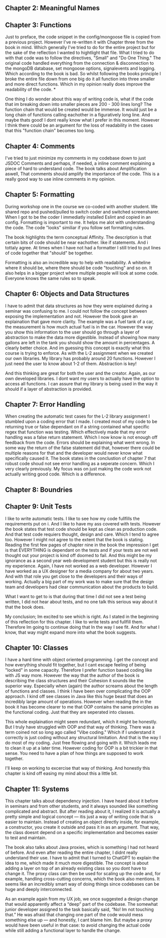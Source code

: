 ## Chapter 2: Meaningful Names

## Chapter 3: Functions
Just to preface, the code snippet in the config/mongoose file is copied from a previous project. However I've re-written it with Chapter three from the book in mind. Which generally I've tried to do for the entire project but for the sake of the reflection I wanted to hightlight that file. What I tried to do with that code was to follow the directives, "Small" and "Do One Thing." The original code handled everything from the connection & disconnection to the mongoDB database, set mongoose options, signalevents and logging. Which according to the book is bad. So whilst following the books principle I broke the entire file down from one big do it all function into three smaller and more direct functions. Which in my opinion really does improve the readability of the code. *

One thing I do wonder about this way of writing code is, what if the code that im breaking down into smaller pieces are 200 - 300 lines long? The function chain that would be created would be immense. It would just be a long chain of functions calling eachother in a figuratively long line. And maybe thats good! I dont really know what I prefer in this moment. However I think there could be an argument for the loss of readability in the cases that this "function chain" becomes too long. 

## Chapter 4: Comments
I've tried to just minimize my comments in my codebase down to just JSDOC Comments and perhaps, if needed, a inline comment explaining a piece of hard to understand code. The book talks about Amplification aswell, That comments should amplify the importance of the code. This is a really good way to use inline comments in my opinion.


## Chapter 5: Formatting
During workshop one in the course we co-coded with another student. We shared repo and pushed/pulled to switch coder and switched screensharer. When I got to be the coder I immediatly installed Eslint and copied in an config. Formatting is important to me. It helps me alot with understanding the code. The code "looks" similiar if you follow set formatting rules. 

The book highlights the term conceptual Affinity. The description is that certain bits of code should be near eachother. like if statements. And i tottaly agree. At times when I have not had a formatter I still tried to put lines of code together that "should" be together. 

Formatting is also an incredible way to help with readability. A whiteline where it should be, where there should be code "touching" and so on. It also helps in a bigger project where multiple people will look at some code. Everyone knows the same rules so to speak. 


## Chapter 6: Objects and Data Structures
I have to admit that data structures as how they were explained during a seminar was confusing to me. I could not follow the concept between exposing the implementation and not. However the book gave an explaination that gave more clarity. The example was a fuel tank of a car, the measurement is how much actual fuel is in the car. However the way you show this information to the user should go through a layer of abstraction to make the data more digestible. Instead of showing how many gallons are left in the tank you should show the amount in percentages. A clearly better choice. And im guessing this concept is exactly what this course is trying to enforce. As with the L-2 assignment when we created our own libraries. My library has probably around 20 functions. However I just need the user to know about 1-2 of them. Abstraction is key!

And this thinking are great for both the user and the creator. Again, as our own developed libraries. I dont want my users to actually have the option to access all functions. I can assure that my library is being used in the way it should if a layer of abstraction is provided.

## Chapter 7: Error Handling
When creating the automatic test cases for the L-2 library assignment I stumbled upon a coding error that I made. I created most of my code to be returning true or false dependant on if a string contained what specific regex that function was testing. Which effectively made that my error handling was a false return statement. Which I now know is not enough off feedback from the code. Errors should be explaining what went wrong. In some way the return of the false statement did that, however there could be multiple reasons for that and the developer would never know what specifically caused it. The book states in the conclustion of chapter 7 that robust code shoud not see error handling as a seperate concern. Which I very clearly previously. My focus was on just making the code work not actually writing good code. Which is a difference. 

## Chapter 8: Boundries
## Chapter 9: Unit Tests
I like to write automatic tests. I like to see how my code fullfills the requirements put on i. And I like to have my ass covered with tests. However the book states that test code should be kept as clean as production code. And that test code requiers thought, design and care. Which I tend to agree too. However I might not agree to the extent that the book is stating. Reading the first few pages of chapter nine in the book the impression I get is that EVERYTHING is dependant on the tests and if your tests are not well thought out your project is kind off doomed to fail. And this might be my ignorance as a second year web development student but this is really not my experience. Again, I have not worked as a web developer. However I have worked as a UX designer for a media company for about two years. And with that role you get close to the developers and their ways of working. Actually a big part of my work was to make sure that the design team and developers had clear communication about the products to build. 

What I want to get to is that during that time I did not see a test being written, I did not hear about tests, and no one talk this serious way about it that the book does. 

My conclusion; Im excited to see which is right. As I stated in the beginning of this reflection for this chapter. I like to write tests and fullfill them. Therefore Im going to continue doing that In the way I see fit. And for what I know, that way might expand more into what the book suggests. 

## Chapter 10: Classes
I have a hard time with object oriented programming. I get the concept and how everything should fit together, but I cant escape feeling of being "locked" in some capacity. Therefore I prefer function based coding like with JS way more. However the way that the author of the book is describing the class structures and their Cohesion it sounds like the superior way. Especially when (again) the author screams about the length of functions and classes. I think I have been over complicating the OOP approach. I kind off see classes in Java like this huge beast that does an incredibly large amount of operations. However when reading the in the book it has become clearer to me that OOP contains the same principles as the functional coding. Just that they are seperated into classes. 

This whole explaination might seem redundant, which it might be honestly. But I truly have struggled with OOP and that way of thinking. There was a term coined not so long ago called "Vibe coding." Which if I understand it correctly is just coding without any structural limitation. And that is the way I do most of my coding. Just free flowing and going with it. Which leads me to clean it up at a later time. However coding for OOP is a bit trickier in that sense. You need to have a plan of how things are supposed to work together. 

I'll keep on working to excercise that way of thinking. And honestly this chapter is kind off easing my mind about this a little bit. 

## Chapter 11: Systems
This chapter talks about dependency injection. I have heard about it before in seminars and from other students, and it always sounded like something complicated and abstract. But after reading about it, I realized it is actually a pretty simple and logical concept — itis just a way of writing code that is easier to maintain. Instead of creating an object directly inside, for example, a constructor, you create it outside and pass it in as an argument. That way, the class doesnt depend on a specific implementation and becomes easier to test and maintain.

The book also talks about Java proxies, which is something I had not heard of before. And even after reading the entire chapter, I didnt really understand their use. I have to admit that I turned to ChatGPT to explain the idea to me, which made it much more digestible. The concept is about adding a layer on top of an already existing class so you dont have to change it. The proxy class can then be used for scaling up the code and, for example, handling cross-cutting concerns, which the book also mentions. It seems like an incredibly smart way of doing things since codebases can be huge and deeply interconnected.

As an example again from my UX job, we once suggested a design change that would apparently affect a “deep” part of the codebase. The somewhat junior developer assigned to the task basically said, “No! Im not touching that.” He was afraid that changing one part of the code would mess something else up — and honestly, I cant blame him. But maybe a proxy would have been useful in that case: to avoid changing the actual code while still adding a functional layer to handle the change.
